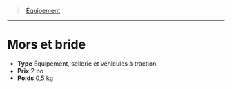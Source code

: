 ﻿---
!Equipment
Type: Équipement, sellerie et véhicules à traction
Price: 2 po
Weight: 0,5 kg
Id: equipment_hd.md#mors-et-bride
ParentLink: equipment_hd.md#Équipement
Name: Mors et bride
ParentName: Équipement
NameLevel: 1
---
> [Équipement](hd_equipment.md)

---

# Mors et bride

- **Type** Équipement, sellerie et véhicules à traction
- **Prix** 2 po
- **Poids** 0,5 kg

